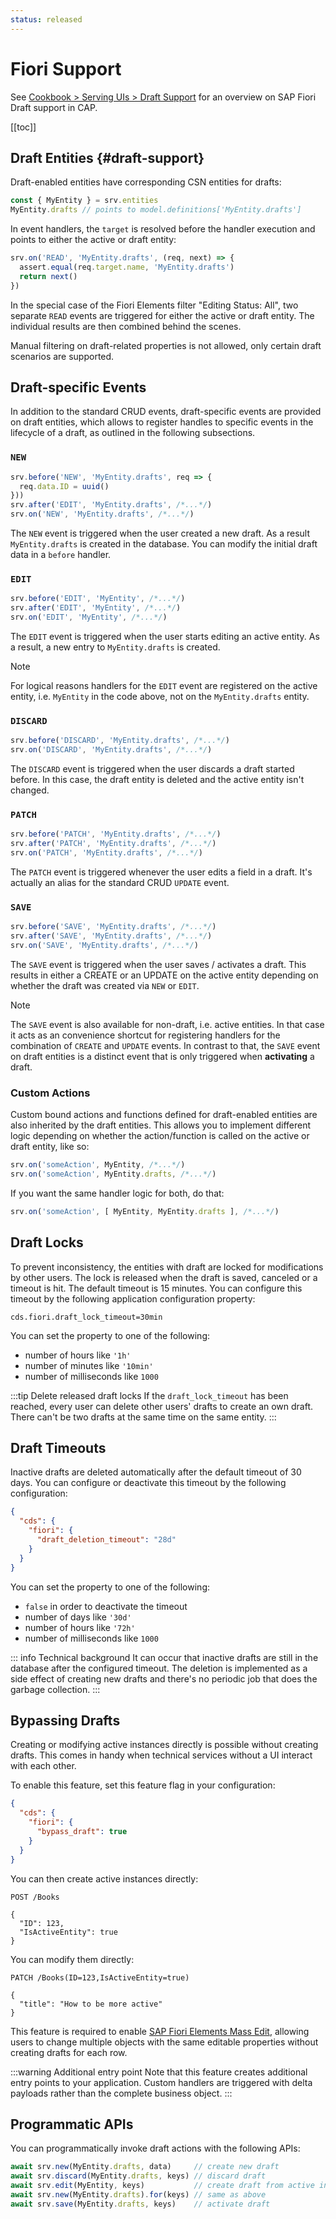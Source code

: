 ```yaml
---
status: released
---
```



# Fiori Support

See [Cookbook > Serving UIs > Draft Support](../advanced/fiori#draft-support) for an overview on SAP Fiori Draft support in CAP.

[[toc]]


<!--
## Serving `$metadata` Requests



## Serving `$batch` Requests

-->

## Draft Entities {#draft-support}

Draft-enabled entities have corresponding CSN entities for drafts:

```js
const { MyEntity } = srv.entities
MyEntity.drafts // points to model.definitions['MyEntity.drafts']
```

In event handlers, the `target` is resolved before the handler execution and points to either the active or draft entity:

```js
srv.on('READ', 'MyEntity.drafts', (req, next) => {
  assert.equal(req.target.name, 'MyEntity.drafts')
  return next()
})
```

In the special case of the Fiori Elements filter "Editing Status: All", two separate `READ` events are triggered for either the active or draft entity.
The individual results are then combined behind the scenes.

Manual filtering on draft-related properties is not allowed, only certain draft scenarios are supported.



## Draft-specific Events

In addition to the standard CRUD events, draft-specific events are provided on draft entities, which allows to register handles to specific events in the lifecycle of a draft, as outlined in the following subsections.


### `NEW`

```js
srv.before('NEW', 'MyEntity.drafts', req => {
  req.data.ID = uuid()
}))
srv.after('EDIT', 'MyEntity.drafts', /*...*/)
srv.on('NEW', 'MyEntity.drafts', /*...*/)
```

The `NEW` event is triggered when the user created a new draft.
As a result `MyEntity.drafts` is created in the database.
You can modify the initial draft data in a `before` handler.


### `EDIT`

```js
srv.before('EDIT', 'MyEntity', /*...*/)
srv.after('EDIT', 'MyEntity', /*...*/)
srv.on('EDIT', 'MyEntity', /*...*/)
```

The `EDIT` event is triggered when the user starts editing an active entity.
As a result, a new entry to `MyEntity.drafts` is created.

> [!note]
> For logical reasons handlers for the `EDIT` event are registered on the active entity, i.e. `MyEntity` in the code above, not on the `MyEntity.drafts` entity.


### `DISCARD`

```js
srv.before('DISCARD', 'MyEntity.drafts', /*...*/)
srv.on('DISCARD', 'MyEntity.drafts', /*...*/)
```

The `DISCARD` event is triggered when the user discards a draft started before.
In this case, the draft entity is deleted and the active entity isn't changed.


### `PATCH`

```js
srv.before('PATCH', 'MyEntity.drafts', /*...*/)
srv.after('PATCH', 'MyEntity.drafts', /*...*/)
srv.on('PATCH', 'MyEntity.drafts', /*...*/)
```

The `PATCH` event is triggered whenever the user edits a field in a draft.
It's actually an alias for the standard CRUD `UPDATE` event.


### `SAVE`

```js
srv.before('SAVE', 'MyEntity.drafts', /*...*/)
srv.after('SAVE', 'MyEntity.drafts', /*...*/)
srv.on('SAVE', 'MyEntity.drafts', /*...*/)
```

The `SAVE` event is triggered when the user saves / activates a draft. This results in either a CREATE or an UPDATE on the active entity depending on whether the draft was created via `NEW` or `EDIT`.

> [!note]
> The `SAVE` event is also available for non-draft, i.e. active entities. In that case it acts as an convenience shortcut for registering handlers for the combination of `CREATE` and `UPDATE` events. In contrast to that, the `SAVE` event on draft entities is a distinct event that is only triggered when **activating** a draft.


### Custom Actions


Custom bound actions and functions defined for draft-enabled entities are also inherited by the draft entities.
This allows you to implement different logic depending on whether the action/function is called on the active or draft entity, like so:

```js
srv.on('someAction', MyEntity, /*...*/)
srv.on('someAction', MyEntity.drafts, /*...*/)
```

If you want the same handler logic for both, do that:

```js
srv.on('someAction', [ MyEntity, MyEntity.drafts ], /*...*/)
```


## Draft Locks

To prevent inconsistency, the entities with draft are locked for modifications by other users. The lock is released when the draft is saved, canceled or a timeout is hit. The default timeout is 15 minutes. You can configure this timeout by the following application configuration property:

```properties
cds.fiori.draft_lock_timeout=30min
```

You can set the property to one of the following:
- number of hours like `'1h'`
- number of minutes like `'10min'`
- number of milliseconds like `1000`

:::tip Delete released draft locks
If the `draft_lock_timeout` has been reached, every user can delete other users' drafts to create an own draft. There can't be two drafts at the same time on the same entity.
:::

## Draft Timeouts

Inactive drafts are deleted automatically after the default timeout of 30 days. You can configure or deactivate this timeout by the following configuration:

```json
{
  "cds": {
    "fiori": {
      "draft_deletion_timeout": "28d"
    }
  }
}
```

You can set the property to one of the following:
- `false` in order to deactivate the timeout
- number of days like `'30d'`
- number of hours like `'72h'`
- number of milliseconds like `1000`

::: info Technical background
It can occur that inactive drafts are still in the database after the configured timeout. The deletion is implemented as a side effect of creating new drafts and there's no periodic job that does the garbage collection.
:::

## Bypassing Drafts
Creating or modifying active instances directly is possible without creating drafts. This comes in handy when technical services without a UI interact with each other.

To enable this feature, set this feature flag in your configuration:

```json
{
  "cds": {
    "fiori": {
      "bypass_draft": true
    }
  }
}
```

You can then create active instances directly:

```http
POST /Books

{
  "ID": 123,
  "IsActiveEntity": true
}
```

You can modify them directly:

```http
PATCH /Books(ID=123,IsActiveEntity=true)

{
  "title": "How to be more active"
}
```

This feature is required to enable [SAP Fiori Elements Mass Edit](https://sapui5.hana.ondemand.com/sdk/#/topic/965ef5b2895641bc9b6cd44f1bd0eb4d.html), allowing users to change multiple objects with the
same editable properties without creating drafts for each row.

:::warning Additional entry point
Note that this feature creates additional entry points to your application. Custom handlers are triggered with delta
payloads rather than the complete business object.
:::


## Programmatic APIs <Beta />

You can programmatically invoke draft actions with the following APIs:

```js
await srv.new(MyEntity.drafts, data)     // create new draft
await srv.discard(MyEntity.drafts, keys) // discard draft
await srv.edit(MyEntity, keys)           // create draft from active instance
await srv.new(MyEntity.drafts).for(keys) // same as above
await srv.save(MyEntity.drafts, keys)    // activate draft
```
